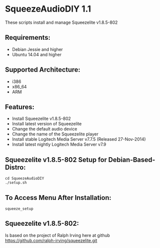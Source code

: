 SqueezeAudioDIY 1.1
==============
These scripts install and manage Squeezelite v1.8.5-802

Requirements:
-------------
- Debian Jessie and higher
- Ubuntu 14.04 and higher

Supported Architecture:
-----------------------
- i386
- x86_64
- ARM

Features:
---------
- Install Squeezelite v1.8.5-802
- Install latest version of Squeezelite
- Change the default audio device
- Change the name of the Squeezelite player
- Install stable Logitech Media Server v7.7.5 (Released 27-Nov-2014)
- Install latest nightly Logitech Media Server v7.9

Squeezelite v1.8.5-802 Setup for Debian-Based-Distro:
-----------------------------------------------------
```shell
cd SqueezeAudioDIY
./setup.sh
```

To Access Menu After Installation:
----------------------------------
```shell
squeeze_setup
```

Squeezelite v1.8.5-802:
-----------------------
Is based on the project of Ralph Irving here at github https://github.com/ralph-irving/squeezelite.git
